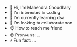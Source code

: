 - 👋 Hi, I’m Mahendra Choudhary
- 👀 I’m interested in coding
- 🌱 I’m currently learning dsa
- 💞️ I’m looking to collaborate non
- 📫 How to reach me friend
- 😄 Pronouns: ...
- ⚡ Fun fact: ...

<!---
Mahendra9112/Mahendra9112 is a ✨ special ✨ repository because its `README.md` (this file) appears on your GitHub profile.
You can click the Preview link to take a look at your changes.
--->
